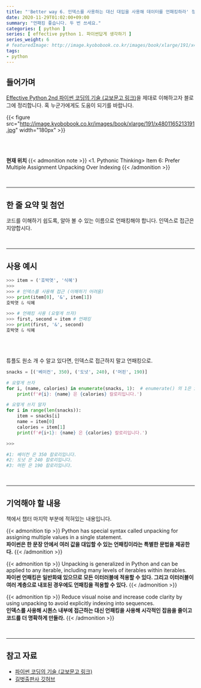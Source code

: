 ```yaml
---
title: "'Better way 6. 인덱스를 사용하는 대신 대입을 사용해 데이터를 언패킹하라' 정리"
date: 2020-11-29T01:02:00+09:00
summary: "언패킹 좋습니다. 두 번 쓰세요."
categories: [ python ]
series: [ effective python 1. 파이썬답게 생각하기 ]
series_weight: 6
# featuredImage: http://image.kyobobook.co.kr/images/book/xlarge/191/x4801165213191.jpg
tags:
- python
---
```


## 들어가며

[Effective Python 2nd 파이썬 코딩의 기술 (교보문고 링크)](http://digital.kyobobook.co.kr/digital/ebook/ebookDetail.ink?selectedLargeCategory=001&barcode=4801165213191&orderClick=LEH&Kc=)을 제대로 이해하고자 블로그에 정리합니다. 혹 누군가에게도 도움이 되기를 바랍니다.

{{< figure src="http://image.kyobobook.co.kr/images/book/xlarge/191/x4801165213191.jpg" width="180px" >}}

<br/>
<br/>

**현재 위치**
{{< admonition note >}}
<1. Pythonic Thinking>
Item 6: Prefer Multiple Assignment Unpacking Over Indexing
{{< /admonition >}}


<br/>

---


## 한 줄 요약 및 첨언

코드를 이해하기 쉽도록, 알아 볼 수 있는 이름으로 언패킹해야 합니다. 인덱스로 접근은 지양합시다.

<br/>

---

## 사용 예시

```python
>>> item = ('호박엿', '식혜')
>>>
>>> # 인덱스를 사용해 접근 (이해하기 어려움)
>>> print(item[0], '&', item[1])
호박엿 & 식혜

>>> # 언패킹 사용 (요렇게 쓰자)
>>> first, second = item # 언패킹
>>> print(first, '&', second)
호박엿 & 식혜
```

<br/>
<br/>

튜플도 원소 개 수 알고 있다면, 인덱스로 접근하지 말고 언패킹으로.

```python
snacks = [('베이컨', 350), ('도넛', 240), ('머핀', 190)]

# 요렇게 쓰자
for i, (name, calories) in enumerate(snacks, 1):  # enumerate() 의 1은 i 시작을 1부터 하라는 의미
    print(f'#{i}: {name} 은 {calories} 칼로리입니다.')

# 요렇게 쓰지 말자
for i in range(len(snacks)):
    item = snacks[i]
    name = item[0]
    calories = item[1]
    print(f'#{i+1}: {name} 은 {calories} 칼로리입니다.')

>>>

#1: 베이컨 은 350 칼로리입니다.
#2: 도넛 은 240 칼로리입니다.
#3: 머핀 은 190 칼로리입니다.
```


<br/>

---

## 기억해야 할 내용

책에서 챕터 마지막 부분에 적혀있는 내용입니다.

{{< admonition tip >}}
Python has special syntax called unpacking for assigning multiple values in a single statement.  
**파이썬은 한 문장 안에서 여러 값을 대입할 수 있는 언패킹이라는 특별한 문법을 제공한다.**
{{< /admonition >}}

{{< admonition tip >}}
Unpacking is generalized in Python and can be applied to any iterable, including many levels of iterables within iterables.  
**파이썬 언패킹은 일반화돼 있으므로 모든 이터러블에 적용할 수 있다. 그리고 이터러블이 여러 계층으로 내포된 경우에도 언패킹을 적용할 수 있다.**
{{< /admonition >}}

{{< admonition tip >}}
Reduce visual noise and increase code clarity by using unpacking to avoid explicitly indexing into sequences.  
**인덱스를 사용해 시퀀스 내부에 접근하는 대신 언패킹을 사용해 시각적인 잡음을 줄이고 코드를 더 명확하게 만들라.**
{{< /admonition >}}

<br/>

---

## 참고 자료

- [파이썬 코딩의 기술 (교보문고 링크)](http://digital.kyobobook.co.kr/digital/ebook/ebookDetail.ink?selectedLargeCategory=001&barcode=4801165213191&orderClick=LEH&Kc=)
- [길벗출판사 깃허브](https://github.com/gilbutITbook/080235/blob/master/Chapter1/Better%20way6.py)